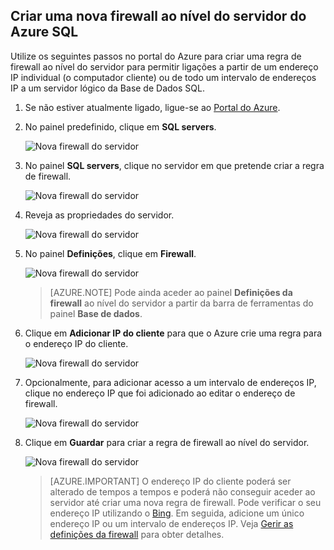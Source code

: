 
<!--
includes/sql-database-create-new-server-firewall-portal.md

Latest Freshness check:  2016-08-01 , rickbyh.

As of circa 2016-04-11, the following topics might include this include:
articles/sql-database/sql-database-get-started-tutorial.md
articles/sql-database/sql-database-configure-firewall-settings

-->
## Criar uma nova firewall ao nível do servidor do Azure SQL

Utilize os seguintes passos no portal do Azure para criar uma regra de firewall ao nível do servidor para permitir ligações a partir de um endereço IP individual (o computador cliente) ou de todo um intervalo de endereços IP a um servidor lógico da Base de Dados SQL.

1. Se não estiver atualmente ligado, ligue-se ao [Portal do Azure](http://portal.azure.com).
2. No painel predefinido, clique em **SQL servers**.

    ![Nova firewall do servidor](./media/sql-database-create-new-server-firewall-portal/sql-database-create-new-server-firewall-portal-1.png)

3. No painel **SQL servers**, clique no servidor em que pretende criar a regra de firewall.

    ![Nova firewall do servidor](./media/sql-database-create-new-server-firewall-portal/sql-database-create-new-server-firewall-portal-2.png)

4. Reveja as propriedades do servidor.

    ![Nova firewall do servidor](./media/sql-database-create-new-server-firewall-portal/sql-database-create-new-server-firewall-portal-3.png)

5. No painel **Definições**, clique em **Firewall**.

    ![Nova firewall do servidor](./media/sql-database-create-new-server-firewall-portal/sql-database-create-new-server-firewall-portal-4.png)

    > [AZURE.NOTE] Pode ainda aceder ao painel **Definições da firewall** ao nível do servidor a partir da barra de ferramentas do painel **Base de dados**.

6. Clique em **Adicionar IP do cliente** para que o Azure crie uma regra para o endereço IP do cliente.

      ![Nova firewall do servidor](./media/sql-database-create-new-server-firewall-portal/sql-database-create-new-server-firewall-portal-5.png)

7. Opcionalmente, para adicionar acesso a um intervalo de endereços IP, clique no endereço IP que foi adicionado ao editar o endereço de firewall.

      ![Nova firewall do servidor](./media/sql-database-create-new-server-firewall-portal/sql-database-create-new-server-firewall-portal-6.png)

8. Clique em **Guardar** para criar a regra de firewall ao nível do servidor.

     ![Nova firewall do servidor](./media/sql-database-create-new-server-firewall-portal/sql-database-create-new-server-firewall-portal-7.png)

    >[AZURE.IMPORTANT] O endereço IP do cliente poderá ser alterado de tempos a tempos e poderá não conseguir aceder ao servidor até criar uma nova regra de firewall. Pode verificar o seu endereço IP utilizando o [Bing](http://www.bing.com/search?q=my%20ip%20address). Em seguida, adicione um único endereço IP ou um intervalo de endereços IP. Veja [Gerir as definições da firewall](sql-database-configure-firewall-settings.md#manage-existing-server-level-firewall-rules-through-the-azure-portal) para obter detalhes.


<!--HONumber=Sep16_HO3-->


